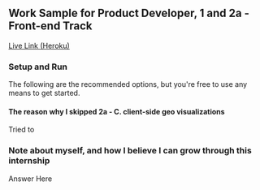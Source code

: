 Work Sample for Product Developer, 1 and 2a - Front-end Track
---

[Live Link (Heroku)](https://wonkihwang-eqworks.herokuapp.com/)

### Setup and Run

The following are the recommended options, but you're free to use any means to get started.

#### The reason why I skipped 2a - C. client-side geo visualizations

Tried to 

### Note about myself, and how I believe I can grow through this internship

Answer Here
